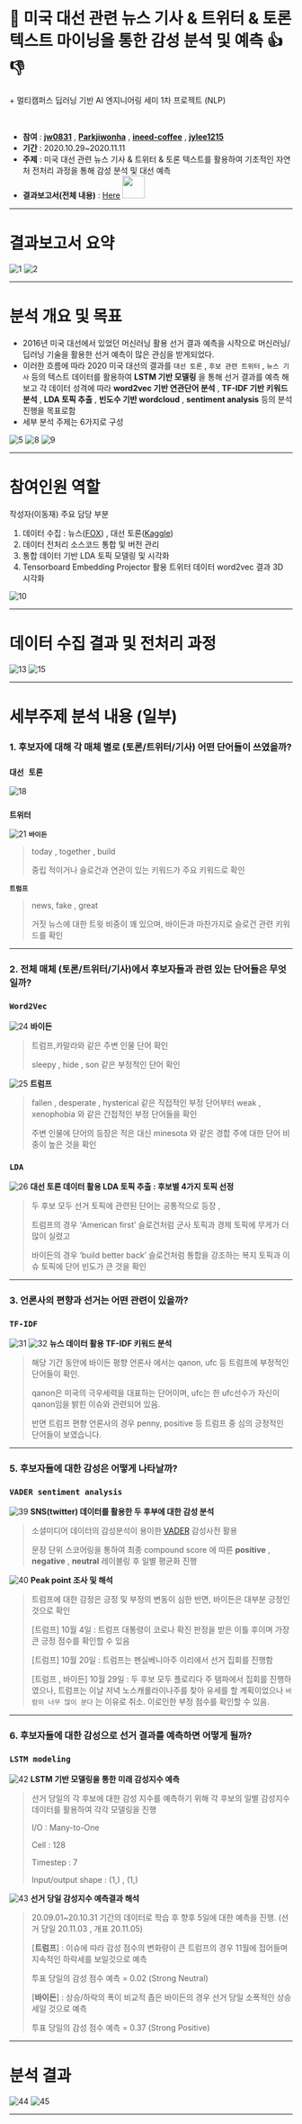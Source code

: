# 📰 미국 대선 관련 뉴스 기사 & 트위터 & 토론 텍스트 마이닝을 통한 감성 분석 및 예측 👍 👎   

\+ 멀티캠퍼스 딥러닝 기반 AI 엔지니어링 세미 1차 프로젝트 (NLP)

​	

- __참여__ : [**jw0831**](https://github.com/jw0831) , [**Parkjiwonha**](https://github.com/Parkjiwonha) , [**ineed-coffee**](https://github.com/ineed-coffee) , [**jylee1215**](https://github.com/jylee1215) 
- __기간__ : 2020.10.29~2020.11.11
- __주제__ : 미국 대선 관련 뉴스 기사 & 트위터 & 토론 텍스트를 활용하여 기초적인 자연처 전처리 과정을 통해 감성 분석 및 대선 예측
- __결과보고서(전체 내용)__ :   [Here](https://github.com/ineed-coffee/text_mining_for_US_election/blob/master/%EA%B2%B0%EA%B3%BC%20%EB%B3%B4%EA%B3%A0%EC%84%9C/%EC%9E%90%EC%97%B0%EC%96%B4%EC%B2%98%EB%A6%AC%EC%84%B8%EB%AF%B8%ED%94%84%EB%A1%9C%EC%A0%9D%ED%8A%B8%201%EC%A1%B0%20%EA%B2%B0%EA%B3%BC%EB%B3%B4%EA%B3%A0%EC%84%9C.pdf) <a><img src="https://media.giphy.com/media/mFknMI76h9WHmuukXw/giphy.gif" width="40px"></a> 

---
# 결과보고서 요약
![1](README.assets/1.png) 
![2](README.assets/2.png) 

***
# 분석 개요 및 목표

- 2016년 미국 대선에서 있었던 머신러닝 활용 선거 결과 예측을 시작으로 머신러닝/딥러닝 기술을 활용한 선거 예측이 많은 관심을 받게되었다.
- 이러한 흐름에 따라 2020 미국 대선의 결과를 `대선 토론` , `후보 관련 트위터` , `뉴스 기사` 등의 텍스트 데이터를 활용하여 __LSTM 기반 모델링__ 을 통해 선거 결과를 예측 해보고 각 데이터 성격에 따라 __word2vec 기반 연관단어 분석__ , __TF-IDF 기반 키워드 분석__ , __LDA 토픽 추출__ , __빈도수 기반 wordcloud__ , __sentiment analysis__ 등의 분석 진행을 목표로함
- 세부 분석 주제는 6가지로 구성

![5](README.assets/5.png) 
![8](README.assets/8.png) 
![9](README.assets/9.png) 

***
# 참여인원 역할

작성자(이동재) 주요 담당 부분

1. 데이터 수집 : 뉴스\([FOX](https://www.foxnews.com/)\) , 대선 토론\([Kaggle](https://www.kaggle.com/headsortails/us-election-2020-presidential-debates)\)
2. 데이터 전처리 소스코드 통합 및 버전 관리
3. 통합 데이터 기반 LDA 토픽 모델링 및 시각화
4. Tensorboard Embedding Projector 활용 트위터 데이터 word2vec 결과 3D 시각화

![10](README.assets/10.png) 

***
# 데이터 수집 결과 및 전처리 과정
![13](README.assets/13.png) 
![15](README.assets/15.png) 

***
# 세부주제 분석 내용 (일부)
### 1. 후보자에 대해 각 매체 별로 (토론/트위터/기사) 어떤 단어들이 쓰였을까?

### `대선 토론` 

![18](README.assets/18.png) 
### `트위터` 
![21](README.assets/21.png) 
__`바이든`__ 

>  today , together , build 
>
> 중립 적이거나 슬로건과 연관이 있는 키워드가 주요 키워드로 확인

__`트럼프`__ 

>  news, fake , great
>
> 거짓 뉴스에 대한 트윗 비중이 꽤 있으며, 바이든과 마찬가지로 슬로건 관련 키워드를 확인

---

### 2. 전체 매체 (토론/트위터/기사)에서 후보자들과 관련 있는 단어들은 무엇일까?
### `Word2Vec` 
![24](README.assets/24.png) 
__바이든__ 

>  트럼프,카말라와 같은 주변 인물 단어 확인
>
> sleepy , hide , son 같은 부정적인 단어 확인

![25](README.assets/25.png) 
__트럼프__ 

>  fallen , desperate , hysterical 같은 직접적인 부정 단어부터 weak , xenophobia 와 같은 간접적인 부정 단어들을 확인
>
> 주변 인물에 단어의 등장은 적은 대신 minesota 와 같은 경합 주에 대한 단어 비중이 높은 것을 확인

### `LDA` 
![26](README.assets/26.png) 
__대선 토론 데이터 활용 LDA 토픽 추출 : 후보별 4가지 토픽 선정__ 

> 두 후보 모두 선거 토픽에 관련된 단어는 공통적으로 등장 , 
>
> 트럼프의 경우 ‘American first’ 슬로건처럼 군사 토픽과 경제 토픽에 무게가 더 많이 실렸고 
>
> 바이든의 경우 ‘build better back’ 슬로건처럼 통합을 강조하는 복지 토픽과 이슈 토픽에 단어 빈도가 큰 것을 확인


***
### 3. 언론사의 편향과 선거는 어떤 관련이 있을까?
### `TF-IDF` 
![31](README.assets/31.png) 
![32](README.assets/32.png) 
__뉴스 데이터 활용 TF-IDF 키워드 분석__ 

> 해당 기간 동안에 바이든 평향 언론사 에서는 qanon, ufc 등 트럼프에 부정적인 단어들이 확인. 
>
> qanon은 미국의 극우세력을 대표하는 단어이며, ufc는 한 ufc선수가 자신이 qanon임을 밝힌 이슈와 관련되어 있음.
>
> 반면 트럼프 편향 언론사의 경우 penny, positive 등 트럼프 중 심의 긍정적인 단어들이 보였습니다.

***
### 5. 후보자들에 대한 감성은 어떻게 나타날까?
### `VADER sentiment analysis`
![39](README.assets/39.png) 
__SNS(twitter) 데이터를 활용한 두 후부에 대한 감성 분석__ 

> 소셜미디어 데이터의 감성분석이 용이한 [VADER](https://github.com/cjhutto/vaderSentiment) 감성사전 활용
>
> 문장 단위 스코어링을 통하여 최종 compound score 에 따른 __positive__ , __negative__ , __neutral__ 레이블링 후 일별 평균화 진행

![40](README.assets/40.png) 
__Peak point 조사 및 해석__ 

> 트럼프에 대한 감정은 긍정 및 부정의 변동이 심한 반면, 바이든은 대부분 긍정인 것으로 확인
>
> [트럼프]  10월 4일 : 트럼프 대통령이 코로나 확진 판정을 받은 이틀 후이며 가장 큰 긍정 점수를 확인할 수 있음
>
> [트럼프]  10월 20일 : 트럼프는 펜실베니아주 이리에서 선거 집회를 진행함
>
> [트럼프 , 바이든]  10월 29일 : 두 후보 모두 플로리다 주 탬파에서 집회를 진행하였으나, 트럼프는 이날 저녁 노스캐롤라이나주를 찾아 유세를 할 계획이었으나  `바람이 너무 많이 분다` 는 이유로 취소. 이로인한 부정 점수를 확인할 수 있음.

***
### 6. 후보자들에 대한 감성으로 선거 결과를 예측하면 어떻게 될까?
### `LSTM modeling`
![42](README.assets/42.png) 
__LSTM 기반 모델링을 통한 미래 감성지수 예측__ 

> 선거 당일의 각 후보에 대한 감성 지수를  예측하기 위해 각 후보의 일별 감성지수 데이터를 활용하여 각각 모델링을 진행
>
> I/O : Many-to-One
>
> Cell : 128
>
> Timestep : 7
>
> Input/output shape : (1,) , (1,)

![43](README.assets/43.png) 
__선거 당일 감성지수 예측결과 해석__ 

> 20.09.01~20.10.31 기간의 데이터로 학습 후 향후 5일에 대한 예측을 진행. (선거 당일 20.11.03 , 개표 20.11.05)
>
> [__트럼프__] : 이슈에 따라 감성 점수의 변화량이 큰 트럼프의 경우 11월에 접어들며 지속적인 하락세를 보일것으로 예측
>
> 투표 당일의 감성 점수 예측 = 0.02 (Strong Neutral) 
>
> [__바이든__] : 상승/하락의 폭이 비교적 좁은 바이든의 경우 선거 당일 소폭적인 상승세일 것으로 예측 
>
> 투표 당일의 감성 점수 예측 = 0.37 (Strong Positive)

***
# 분석 결과
![44](README.assets/44.png) 
![45](README.assets/45.png) 

***


